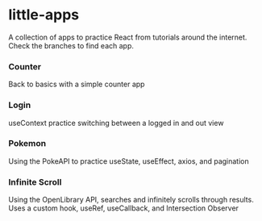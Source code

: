 # little-apps
A collection of apps to practice React from tutorials around the internet. Check the branches to find each app.

### Counter
Back to basics with a simple counter app

### Login
useContext practice switching between a logged in and out view

### Pokemon
Using the PokeAPI to practice useState, useEffect, axios, and pagination

### Infinite Scroll
Using the OpenLibrary API, searches and infinitely scrolls through results. Uses a custom hook, useRef, useCallback, and Intersection Observer
